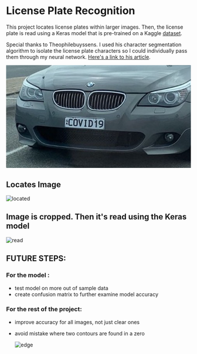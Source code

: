 # License Plate Recognition
This project locates license plates within larger images. Then, the license plate is read using a Keras model that is pre-trained on a Kaggle [dataset](https://www.kaggle.com/aladdinss/license-plate-digits-classification-dataset). 

Special thanks to Theophilebuyssens. I used his character segmentation algorithm to isolate the license plate characters so I could individually pass them through my neural network. [Here's a link to his article](https://medium.com/@theophilebuyssens/license-plate-recognition-using-opencv-yolo-and-keras-f5bfe03afc65). 
 
![bmw](https://github.com/AadarshMahra/License_Plate_Recognition/blob/main/media/bmw.jpg?raw=true)
## Locates Image
![located](https://media.discordapp.net/attachments/699093898915610694/795577611854151680/Screen_Shot_2021-01-04_at_1.00.01_AM.png?width=800&height=462)

## Image is cropped. Then it's read using the Keras model  
![read](https://media.discordapp.net/attachments/699093898915610694/875283469192794122/new_guess.png)


## FUTURE STEPS: 
### For the model : 
- test model on more out of sample data 
- create confusion matrix to further examine model accuracy 

### For the rest of the project: 
- improve accuracy for all images, not just clear ones
- avoid mistake where two contours are found in a zero 


     ![edge](https://media.discordapp.net/attachments/699093898915610694/875287868824780851/zero_double_contour.png?width=379&amp;height=600)

